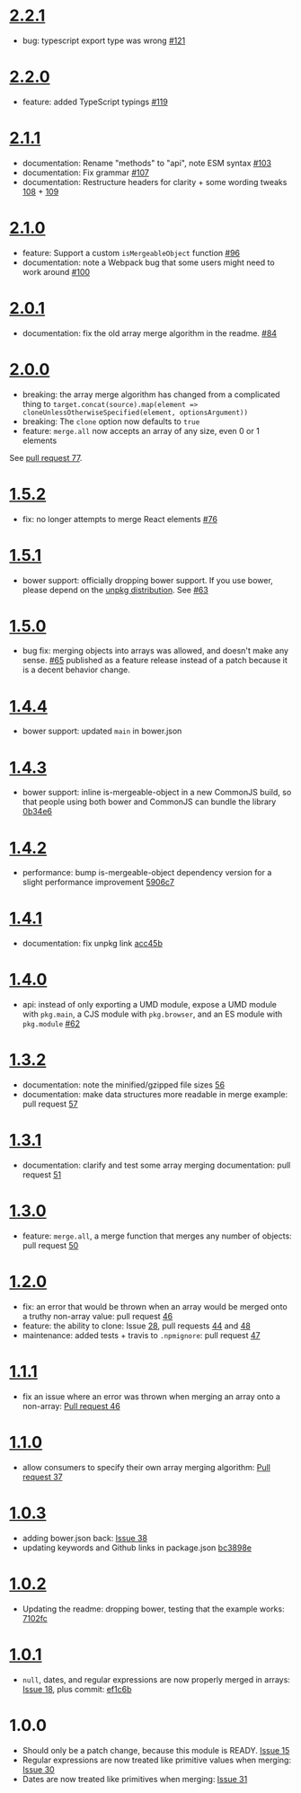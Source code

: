 # [2.2.1](https://github.com/KyleAMathews/deepmerge/releases/tag/v2.2.1)

- bug: typescript export type was wrong [#121](https://github.com/KyleAMathews/deepmerge/pull/121)

# [2.2.0](https://github.com/KyleAMathews/deepmerge/releases/tag/v2.2.0)

- feature: added TypeScript typings [#119](https://github.com/KyleAMathews/deepmerge/pull/119)

# [2.1.1](https://github.com/KyleAMathews/deepmerge/releases/tag/v2.1.1)

- documentation: Rename "methods" to "api", note ESM syntax [#103](https://github.com/KyleAMathews/deepmerge/pull/103)
- documentation: Fix grammar [#107](https://github.com/KyleAMathews/deepmerge/pull/107)
- documentation: Restructure headers for clarity + some wording tweaks [108](https://github.com/KyleAMathews/deepmerge/pull/108) + [109](https://github.com/KyleAMathews/deepmerge/pull/109)

# [2.1.0](https://github.com/KyleAMathews/deepmerge/releases/tag/v2.1.0)

- feature: Support a custom `isMergeableObject` function [#96](https://github.com/KyleAMathews/deepmerge/pull/96)
- documentation: note a Webpack bug that some users might need to work around [#100](https://github.com/KyleAMathews/deepmerge/pull/100)

# [2.0.1](https://github.com/KyleAMathews/deepmerge/releases/tag/v2.0.1)

- documentation: fix the old array merge algorithm in the readme.  [#84](https://github.com/KyleAMathews/deepmerge/pull/84)

# [2.0.0](https://github.com/KyleAMathews/deepmerge/releases/tag/v2.0.0)

- breaking: the array merge algorithm has changed from a complicated thing to `target.concat(source).map(element => cloneUnlessOtherwiseSpecified(element, optionsArgument))`
- breaking: The `clone` option now defaults to `true`
- feature: `merge.all` now accepts an array of any size, even 0 or 1 elements

See [pull request 77](https://github.com/KyleAMathews/deepmerge/pull/77).

# [1.5.2](https://github.com/KyleAMathews/deepmerge/releases/tag/v1.5.2)

- fix: no longer attempts to merge React elements [#76](https://github.com/KyleAMathews/deepmerge/issues/76)

# [1.5.1](https://github.com/KyleAMathews/deepmerge/releases/tag/v1.5.1)

- bower support: officially dropping bower support.  If you use bower, please depend on the [unpkg distribution](https://unpkg.com/deepmerge/dist/umd.js).  See [#63](https://github.com/KyleAMathews/deepmerge/issues/63)

# [1.5.0](https://github.com/KyleAMathews/deepmerge/releases/tag/v1.5.0)

- bug fix: merging objects into arrays was allowed, and doesn't make any sense. [#65](https://github.com/KyleAMathews/deepmerge/issues/65) published as a feature release instead of a patch because it is a decent behavior change.

# [1.4.4](https://github.com/KyleAMathews/deepmerge/releases/tag/v1.4.4)

- bower support: updated `main` in bower.json

# [1.4.3](https://github.com/KyleAMathews/deepmerge/releases/tag/v1.4.3)

- bower support: inline is-mergeable-object in a new CommonJS build, so that people using both bower and CommonJS can bundle the library [0b34e6](https://github.com/KyleAMathews/deepmerge/commit/0b34e6e95f989f2fc8091d25f0d291c08f3d2d24)

# [1.4.2](https://github.com/KyleAMathews/deepmerge/releases/tag/v1.4.2)

- performance: bump is-mergeable-object dependency version for a slight performance improvement [5906c7](https://github.com/KyleAMathews/deepmerge/commit/5906c765d691d48e83d76efbb0d4b9ca150dc12c)

# [1.4.1](https://github.com/KyleAMathews/deepmerge/releases/tag/v1.4.1)

- documentation: fix unpkg link [acc45b](https://github.com/KyleAMathews/deepmerge/commit/acc45be85519c1df906a72ecb24764b622d18d47)

# [1.4.0](https://github.com/KyleAMathews/deepmerge/releases/tag/v1.4.0)

- api: instead of only exporting a UMD module, expose a UMD module with `pkg.main`, a CJS module with `pkg.browser`, and an ES module with `pkg.module` [#62](https://github.com/KyleAMathews/deepmerge/pull/62)

# [1.3.2](https://github.com/KyleAMathews/deepmerge/releases/tag/v1.3.2)

- documentation: note the minified/gzipped file sizes [56](https://github.com/KyleAMathews/deepmerge/pull/56)
- documentation: make data structures more readable in merge example: pull request [57](https://github.com/KyleAMathews/deepmerge/pull/57)

# [1.3.1](https://github.com/KyleAMathews/deepmerge/releases/tag/v1.3.1)

- documentation: clarify and test some array merging documentation: pull request [51](https://github.com/KyleAMathews/deepmerge/pull/51)

# [1.3.0](https://github.com/KyleAMathews/deepmerge/releases/tag/v1.3.0)

- feature: `merge.all`, a merge function that merges any number of objects: pull request [50](https://github.com/KyleAMathews/deepmerge/pull/50)

# [1.2.0](https://github.com/KyleAMathews/deepmerge/releases/tag/v1.2.0)

- fix: an error that would be thrown when an array would be merged onto a truthy non-array value: pull request [46](https://github.com/KyleAMathews/deepmerge/pull/46)
- feature: the ability to clone: Issue [28](https://github.com/KyleAMathews/deepmerge/issues/28), pull requests [44](https://github.com/KyleAMathews/deepmerge/pull/44) and [48](https://github.com/KyleAMathews/deepmerge/pull/48)
- maintenance: added tests + travis to `.npmignore`: pull request [47](https://github.com/KyleAMathews/deepmerge/pull/47)

# [1.1.1](https://github.com/KyleAMathews/deepmerge/releases/tag/v1.1.1)

- fix an issue where an error was thrown when merging an array onto a non-array: [Pull request 46](https://github.com/KyleAMathews/deepmerge/pull/46)

# [1.1.0](https://github.com/KyleAMathews/deepmerge/releases/tag/v1.1.0)

- allow consumers to specify their own array merging algorithm: [Pull request 37](https://github.com/KyleAMathews/deepmerge/pull/37)

# [1.0.3](https://github.com/KyleAMathews/deepmerge/releases/tag/v1.0.3)

- adding bower.json back: [Issue 38](https://github.com/KyleAMathews/deepmerge/pull/38)
- updating keywords and Github links in package.json [bc3898e](https://github.com/KyleAMathews/deepmerge/commit/bc3898e587a56f74591328f40f656b0152c1d5eb)

# [1.0.2](https://github.com/KyleAMathews/deepmerge/releases/tag/v1.0.2)

- Updating the readme: dropping bower, testing that the example works: [7102fc](https://github.com/KyleAMathews/deepmerge/commit/7102fcc4ddec11e2d33205866f9f18df14e5aeb5)

# [1.0.1](https://github.com/KyleAMathews/deepmerge/releases/tag/v1.0.1)

- `null`, dates, and regular expressions are now properly merged in arrays: [Issue 18](https://github.com/KyleAMathews/deepmerge/pull/18), plus commit: [ef1c6b](https://github.com/KyleAMathews/deepmerge/commit/ef1c6bac8350ba12a24966f0bc7da02560827586)

# 1.0.0

- Should only be a patch change, because this module is READY. [Issue 15](https://github.com/KyleAMathews/deepmerge/issues/15)
- Regular expressions are now treated like primitive values when merging: [Issue 30](https://github.com/KyleAMathews/deepmerge/pull/30)
- Dates are now treated like primitives when merging: [Issue 31](https://github.com/KyleAMathews/deepmerge/issues/31)

